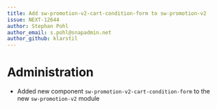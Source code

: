 ```yaml
---
title: Add sw-promotion-v2-cart-condition-form to sw-promotion-v2
issue: NEXT-12644
author: Stephan Pohl
author_email: s.pohl@snapadmin.net 
author_github: klarstil
---
```

# Administration
*  Added new component `sw-promotion-v2-cart-condition-form` to the new `sw-promotion-v2` module
